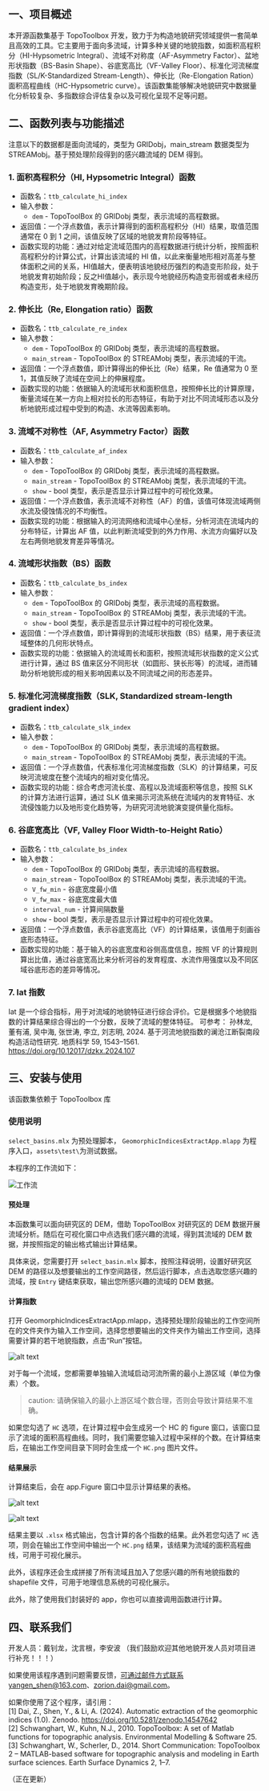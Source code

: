 ## 一、项目概述

本开源函数集基于 TopoToolbox 开发，致力于为构造地貌研究领域提供一套简单且高效的工具。它主要用于面向多流域，计算多种关键的地貌指数，如面积高程积分（HI-Hypsometric Integral）、流域不对称度（AF-Asymmetry Factor）、盆地形状指数（BS-Basin Shape）、谷底宽高比（VF-Valley Floor）、标准化河流梯度指数（SL/K-Standardized Stream-Length）、伸长比（Re-Elongation Ration）面积高程曲线（HC-Hypsometric curve）。该函数集能够解决地貌研究中数据量化分析较复杂、多指数综合评估复杂以及可视化呈现不足等问题。

## 二、函数列表与功能描述

注意以下的数据都是面向流域的，类型为 GRIDobj，main_stream 数据类型为 STREAMobj。基于预处理阶段得到的感兴趣流域的 DEM 得到。

### 1. 面积高程积分（HI, Hypsometric Integral）函数
- 函数名：`ttb_calculate_hi_index`
- 输入参数：
	- `dem` - TopoToolBox 的 GRIDobj 类型，表示流域的高程数据。
- 返回值：一个浮点数值，表示计算得到的面积高程积分（HI）结果，取值范围通常在 0 到 1 之间，该值反映了区域的地貌发育阶段等特征。
- 函数实现的功能：通过对给定流域范围内的高程数据进行统计分析，按照面积高程积分的计算公式，计算出该流域的 HI 值，以此来衡量地形相对高差与整体面积之间的关系，HI值越大，便表明该地貌经历强烈的构造变形阶段，处于地貌发育初始阶段；反之HI值越小，表示现今地貌经历构造变形弱或者未经历构造变形，处于地貌发育晚期阶段。


### 2. 伸长比（Re, Elongation ratio）函数
- 函数名：`ttb_calculate_re_index`
- 输入参数：
	- `dem` - TopoToolBox 的 GRIDobj 类型，表示流域的高程数据。
	- `main_stream` - TopoToolBox 的 STREAMobj 类型，表示流域的干流。
- 返回值：一个浮点数值，即计算得出的伸长比（Re）结果，Re 值通常为 0 至 1，其值反映了流域在空间上的伸展程度。
- 函数实现的功能：依据输入的流域形状和面积信息，按照伸长比的计算原理，衡量流域在某一方向上相对拉长的形态特征，有助于对比不同流域形态以及分析地貌形成过程中受到的构造、水流等因素影响。


### 3. 流域不对称性（AF, Asymmetry Factor）函数
- 函数名：`ttb_calculate_af_index`
- 输入参数：
	- `dem` - TopoToolBox 的 GRIDobj 类型，表示流域的高程数据。
	- `main_stream` - TopoToolBox 的 STREAMobj 类型，表示流域的干流。
	- `show` - bool 类型，表示是否显示计算过程中的可视化效果。
- 返回值：一个浮点数值，表示流域不对称性（AF）的值，该值可体现流域两侧水流及侵蚀情况的不均衡性。
- 函数实现的功能：根据输入的河流网络和流域中心坐标，分析河流在流域内的分布特征，计算出 AF 值，以此判断流域受到的外力作用、水流方向偏好以及左右两侧地貌发育差异等情况。


### 4. 流域形状指数（BS）函数
- 函数名：`ttb_calculate_bs_index`
- 输入参数：
	- `dem` - TopoToolBox 的 GRIDobj 类型，表示流域的高程数据。
	- `main_stream` - TopoToolBox 的 STREAMobj 类型，表示流域的干流。
	- `show` - bool 类型，表示是否显示计算过程中的可视化效果。
- 返回值：一个浮点数值，即计算得到的流域形状指数（BS）结果，用于表征流域整体的几何形状特点。
- 函数实现的功能：依据输入的流域周长和面积，按照流域形状指数的定义公式进行计算，通过 BS 值来区分不同形状（如圆形、狭长形等）的流域，进而辅助分析地貌形成的相关影响因素以及不同流域之间的形态差异。

### 5. 标准化河流梯度指数（SLK, Standardized stream-length gradient index）
- 函数名：`ttb_calculate_slk_index`
- 输入参数：
	- `dem` - TopoToolBox 的 GRIDobj 类型，表示流域的高程数据。
	- `main_stream` - TopoToolBox 的 STREAMobj 类型，表示流域的干流。
- 返回值：一个浮点数值，代表标准化河流梯度指数（SLK）的计算结果，可反映河流坡度在整个流域内的相对变化情况。
- 函数实现的功能：综合考虑河流长度、高程以及流域面积等信息，按照 SLK 的计算方法进行运算，通过 SLK 值来揭示河流系统在流域内的发育特征、水流侵蚀能力以及地形变化趋势等，为研究河流地貌演变提供量化指标。


### 6. 谷底宽高比（VF, Valley Floor Width-to-Height Ratio）
- 函数名：`ttb_calculate_bs_index`
- 输入参数：
	- `dem` - TopoToolBox 的 GRIDobj 类型，表示流域的高程数据。
	- `main_stream` - TopoToolBox 的 STREAMobj 类型，表示流域的干流。
	- `V_fw_min` - 谷底宽度最小值
	- `V_fw_max` - 谷底宽度最大值
	- `interval_num` - 计算间隔数量
	- `show` - bool 类型，表示是否显示计算过程中的可视化效果。
- 返回值：一个浮点数值，表示谷底宽高比（VF）的计算结果，该值用于刻画谷底形态特征。
- 函数实现的功能：基于输入的谷底宽度和谷侧高度信息，按照 VF 的计算规则算出比值，通过谷底宽高比来分析河谷的发育程度、水流作用强度以及不同区域谷底形态的差异等情况。

### 7. Iat 指数

Iat 是一个综合指标，用于对流域的地貌特征进行综合评价。它是根据多个地貌指数的计算结果综合得出的一个分数，反映了流域的整体特征。
可参考：
孙林龙, 董有浦, 吴中海, 张世涛, 李立, 刘志明, 2024. 基于河流地貌指数的澜沧江断裂南段构造活动性研究. 地质科学 59, 1543–1561. https://doi.org/10.12017/dzkx.2024.107

## 三、安装与使用

该函数集依赖于 TopoToolbox 库

### 使用说明

`select_basins.mlx` 为预处理脚本， `GeomorphicIndicesExtractApp.mlapp` 为程序入口，`assets\test\`为测试数据。

本程序的工作流如下：

![工作流](./assets/images/workflow.png)

#### 预处理

本函数集可以面向研究区的 DEM，借助 TopoToolBox 对研究区的 DEM 数据开展流域分析。随后在可视化窗口中点选我们感兴趣的流域，得到其流域的 DEM 数据，并按照指定的输出格式输出计算结果。

具体来说，您需要打开 `select_basin.mlx` 脚本，按照注释说明，设置好研究区 DEM 的路径以及想要输出的工作空间路径，然后运行脚本，点击选取您感兴趣的流域，按 `Entry` 键结束获取，输出您所感兴趣的流域的 DEM 数据。

#### 计算指数

打开 GeomorphicIndicesExtractApp.mlapp，选择预处理阶段输出的工作空间所在的文件夹作为输入工作空间，选择您想要输出的文件夹作为输出工作空间，选择需要计算的若干地貌指数，点击“Run”按钮。

![alt text](./assets/images/app.png)

对于每一个流域，您都需要单独输入流域启动河流所需的最小上游区域（单位为像素）个数。
> caution: 请确保输入的最小上游区域个数合理，否则会导致计算结果不准确。

如果您勾选了 `HC` 选项，在计算过程中会生成另一个 HC 的 figure 窗口，该窗口显示了流域的面积高程曲线。同时，我们需要您输入过程中采样的个数。在计算结束后，在输出工作空间目录下同时会生成一个 `HC.png` 图片文件。

#### 结果展示

计算结束后，会在 app.Figure 窗口中显示计算结果的表格。

![alt text](./assets/images/result1.png)

![alt text](./assets/images/result2.png)

结果主要以 `.xlsx` 格式输出，包含计算的各个指数的结果。此外若您勾选了 `HC` 选项，则会在输出工作空间中输出一个 `HC.png` 结果，该结果为流域的面积高程曲线，可用于可视化展示。

此外，该程序还会生成拼接了所有流域且加入了您感兴趣的所有地貌指数的 shapefile 文件，可用于地理信息系统的可视化展示。

此外，除了使用我们封装好的 app，你也可以直接调用函数进行计算。

## 四、联系我们

开发人员：戴钊龙，沈言根，李安波
（我们鼓励欢迎其他地貌开发人员对项目进行补充！！！）

如果使用该程序遇到问题需要反馈，可通过邮件方式联系yangen_shen@163.com、zorion.dai@gmail.com。

如果你使用了这个程序，请引用：  
[1] Dai, Z., Shen, Y., & Li, A. (2024). Automatic extraction of the geomorphic indices (1.0). Zenodo. https://doi.org/10.5281/zenodo.14547642  
[2] Schwanghart, W., Kuhn, N.J., 2010. TopoToolbox: A set of Matlab functions for topographic analysis. Environmental Modelling & Software 25.  
[3] Schwanghart, W., Scherler, D., 2014. Short Communication: TopoToolbox 2 – MATLAB-based software for topographic analysis and modeling in Earth surface sciences. Earth Surface Dynamics 2, 1–7.  

（正在更新）
